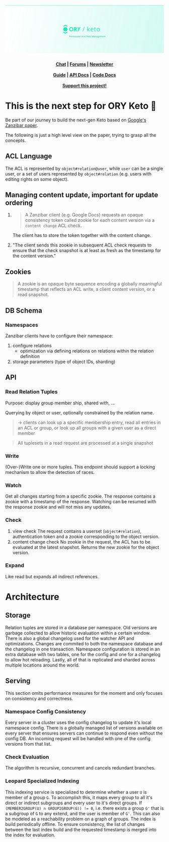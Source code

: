 <h1 align="center"><img src="https://raw.githubusercontent.com/ory/meta/master/static/banners/keto.svg" alt="ORY Keto - Open Source & Cloud Native Access Control Server"></h1>

<h4 align="center">    
    <a href="https://www.ory.sh/chat">Chat</a> |
    <a href="https://community.ory.sh/">Forums</a> |
    <a href="http://eepurl.com/di390P">Newsletter</a><br/><br/>
    <a href="https://www.ory.sh/docs/keto/">Guide</a> |
    <a href="https://www.ory.sh/docs/keto/sdk/api">API Docs</a> |
    <a href="https://godoc.org/github.com/ory/keto">Code Docs</a><br/><br/>
    <a href="https://opencollective.com/ory">Support this project!</a>
</h4>

# This is the next step for ORY Keto :tada:

Be part of our journey to build the next-gen Keto based on
[Google's Zanzibar paper](https://research.google/pubs/pub48190/).

The following is just a high level view on the paper, trying to grasp all the concepts.

## ACL Language

The ACL is represented by `object#relation@user`, while `user` can be a single user,
or a set of users represented by `object#relation` (e.g. users with editing rights on some object).

## Managing content update, important for update ordering

1. > A Zanzibar client (e.g. Google Docs) requests an opaque consistency token called zookie for each content version via a `content change` ACL check.

   The client has to store the token together with the content change.
2. "The client sends this zookie in subsequent ACL check requests to ensure that the check snapshot is at least as
fresh as the timestamp for the content version."

## Zookies

> A zookie is an opaque byte sequence encoding a globally meaningful timestamp that reflects an ACL write,
a client content version, or a read snapshot.

## DB Schema

### Namespaces

Zanzibar clients have to configure their namespace:
1. configure relations
    - optimization via defining relations on relations within the relation definition
2. storage parameters (type of object IDs, sharding)

## API

### Read Relation Tuples

Purpose: display group member ship, shared with, ...

Querying by object or user, optionally constrained by the relation name.

> -> clients can look up a specific membership entry, read all entries in an ACL or group, or look up all groups with a given user as a direct member

> All tuplesets in a read request are processed at a single snapshot

### Write

(Over-)Write one or more tuples. This endpoint should support a locking mechanism to allow
the detection of races.

### Watch

Get all changes starting from a specific zookie. The response contains a zookie with a timestamp of the
response. Watching can be resumed with the response zookie and will not miss any updates.

### Check

1. view check
    The request contains a userset (`object#relation`), authentication token and a zookie corresponding to the object version.
2. content change check
    No zookie in the request, the ACL has to be evaluated at the latest snapshot. Returns the new zookie for the object version.

### Expand

Like read but expands all indirect references.

# Architecture

## Storage

Relation tuples are stored in a database per namespace. Old versions are garbage collected to allow historic evaluation within a certain window.
There is also a global changelog used for the watcher API and optimizations. Changes are commited to both the namespace database and the changelog
in one transaction.
Namespace configuration is stored in an extra database with two tables, one for the config and one for a changelog to allow hot
reloading.
Lastly, all of that is replicated and sharded across multiple locations around the world.

## Serving

This section omits performance measures for the moment and only focuses on consistency and correctness.

### Namespace Config Consistency

Every server in a cluster uses the config changelog to update it's local namespace config. There is a globally
managed list of versions available on every server that ensures servers can continue to respond even without the
config DB. An incoming request will be handled with one of the config versions from that list.

### Check Evaluation

The algorithm is recursive, concurrent and cancels redundant branches.

### Leopard Specialized Indexing

This indexing service is specialized to determine whether a user `U` is member of a group `G`.
To accomplish this, it maps every group to all it's direct or indirect subgroups and every user to
it's direct groups. If `(MEMBER2GROUP(U) ∩ GROUP2GROUP(G)) != 0`, i.e. there exists a group `G'` that is a
subgroup of `G` to any extend, and the user is member of `G'`. This can also be modeled as a reachability problem
on a graph of groups.
The index is build periodically offline. To ensure consistency, the list of changes between the last index build and
the requested timestamp is merged into the index for evaluation.
